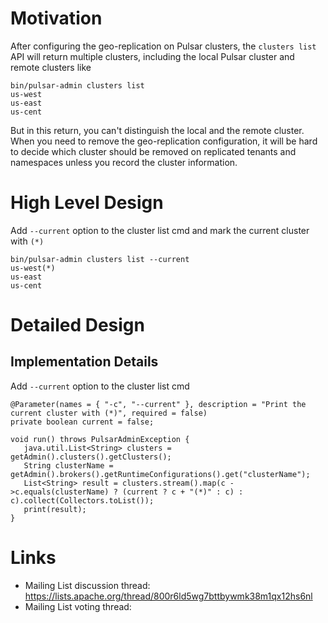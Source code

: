 # Motivation

After configuring the geo-replication on Pulsar clusters, the `clusters list` API will return multiple clusters, including the local Pulsar cluster and remote clusters like

```
bin/pulsar-admin clusters list
us-west
us-east
us-cent
```
But in this return, you can't distinguish the local and the remote cluster. When you need to remove the geo-replication configuration, it will be hard to decide which cluster should be removed on replicated tenants and namespaces unless you record the cluster information.

# High Level Design

Add `--current` option to the cluster list cmd and mark the current cluster with `(*)`
```
bin/pulsar-admin clusters list --current
us-west(*)
us-east
us-cent
```

# Detailed Design

## Implementation Details

Add `--current` option to the cluster list cmd
```
@Parameter(names = { "-c", "--current" }, description = "Print the current cluster with (*)", required = false)
private boolean current = false;
```

```
void run() throws PulsarAdminException {
   java.util.List<String> clusters = getAdmin().clusters().getClusters();
   String clusterName = getAdmin().brokers().getRuntimeConfigurations().get("clusterName");
   List<String> result = clusters.stream().map(c ->c.equals(clusterName) ? (current ? c + "(*)" : c) : c).collect(Collectors.toList());
   print(result);
}
```

# Links

<!--
Updated afterwards
-->
* Mailing List discussion thread: https://lists.apache.org/thread/800r6ld5wg7bttbywmk38m1qx12hs6nl
* Mailing List voting thread: 
